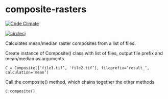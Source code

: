 # composite-rasters

[![Code Climate](https://codeclimate.com/github/lo-ise/composite-rasters/badges/gpa.svg)](https://codeclimate.com/github/lo-ise/composite-rasters)

[![circleci](https://circleci.com/gh/lo-ise/composite-rasters.png?style=shield)](https://circleci.com/gh/lo-ise/composite-rasters)

Calculates mean/median raster composites from a list of files. 

Create instance of Composite() class with list of files, output file prefix and mean/median as arguments

`C = Composite([‘file1.tif’, 'file2.tif’], fileprefix=‘result_’, calculation=‘mean’)`

Call the composite() method, which chains together the other methods.

`C.composite()`
